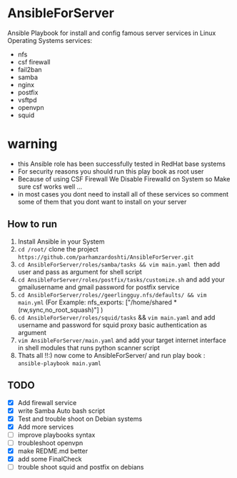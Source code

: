 # AnsibleForServer
Ansible Playbook for install and config famous server services in Linux Operating Systems
services:
- nfs
- csf firewall
- fail2ban
- samba
- nginx
- postfix
- vsftpd
- openvpn
- squid

# warning
- this Ansible role has been successfully  tested in RedHat base systems
- For security reasons you should run this play book as root user
- Because of using CSF Firewall We Disable Firewalld on System so Make sure csf works well ... 
- in most cases you dont need to install all of these services so comment some of them that you dont want to install on your server 

## How to run
1. Install Ansible in your System 
2. `cd /root/` clone the project `https://github.com/parhamzardoshti/AnsibleForServer.git`
3. `cd AnsibleForServer/roles/samba/tasks && vim main.yaml `then add user and pass as argument for shell script
4. `cd AnsibleForServer/roles/postfix/tasks/customize.sh` and add your gmailusername and gmail password  for postfix service
5. `cd AnsibleForServer/roles//geerlingguy.nfs/defaults/ && vim main.yml` (For Example:  nfs_exports: ["/home/shared *(rw,sync,no_root_squash)"] )
6. `cd AnsibleForServer/roles/squid/tasks` && `vim main.yaml` and add username and password for squid proxy basic authentication as argument
7. `vim AnsibleForServer/main.yaml` and add your target internet interface in shell modules that runs python scanner script 
8. Thats all !!:)  now come to AnsibleForServer/ and run play book :   `ansible-playbook main.yaml`

## TODO
- [x] Add firewall service 
- [x] write Samba Auto bash script
- [x] Test and trouble shoot on Debian systems
- [x] Add more services
- [ ] improve playbooks syntax
- [ ] troubleshoot openvpn 
- [x] make REDME.md better
- [x] add some FinalCheck
- [ ] trouble shoot squid and postfix on debians 
